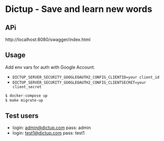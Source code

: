 # Dictup - Save and learn new words

## APi

http://localhost:8080/swagger/index.html

## Usage

Add env vars for auth with Google Account:

- `DICTUP_SERVER_SECURITY_GOOGLEOAUTH2_CONFIG_CLIENTID=your client_id`
- `DICTUP_SERVER_SECURITY_GOOGLEOAUTH2_CONFIG_CLIENTSECRET=your client_secret`

```sh
$ docker-compose up
$ make migrate-up
```

## Test users
- login: admin@dictup.com pass: admin
- login: test1@dictup.com pass: test1
